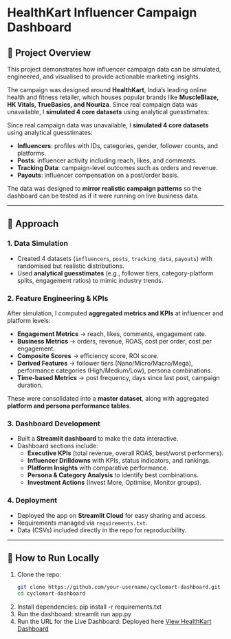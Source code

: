 # HealthKart Influencer Campaign Dashboard 

## 📌 Project Overview  
This project demonstrates how influencer campaign data can be simulated, engineered, and visualised to provide actionable marketing insights. 

The campaign was designed around **HealthKart**, India’s leading online health and fitness retailer, which houses popular brands like **MuscleBlaze, HK Vitals, TrueBasics, and Nouriza**. Since real campaign data was unavailable, I **simulated 4 core datasets** using analytical guesstimates:  

Since real campaign data was unavailable, I **simulated 4 core datasets** using analytical guesstimates:  
- **Influencers**: profiles with IDs, categories, gender, follower counts, and platforms.  
- **Posts**: influencer activity including reach, likes, and comments.  
- **Tracking Data**: campaign-level outcomes such as orders and revenue.  
- **Payouts**: influencer compensation on a post/order basis.  

The data was designed to **mirror realistic campaign patterns** so the dashboard can be tested as if it were running on live business data.  

---

## 🔧 Approach  

### 1. **Data Simulation**  
- Created 4 datasets (`influencers`, `posts`, `tracking_data`, `payouts`) with randomised but realistic distributions.  
- Used **analytical guesstimates** (e.g., follower tiers, category-platform splits, engagement ratios) to mimic industry trends.  

### 2. **Feature Engineering & KPIs**  
After simulation, I computed **aggregated metrics and KPIs** at influencer and platform levels:  
- **Engagement Metrics** → reach, likes, comments, engagement rate.  
- **Business Metrics** → orders, revenue, ROAS, cost per order, cost per engagement.  
- **Composite Scores** → efficiency score, ROI score.  
- **Derived Features** → follower tiers (Nano/Micro/Macro/Mega), performance categories (High/Medium/Low), persona combinations.  
- **Time-based Metrics** → post frequency, days since last post, campaign duration.  

These were consolidated into a **master dataset**, along with aggregated **platform and persona performance tables**.  

### 3. **Dashboard Development**  
- Built a **Streamlit dashboard** to make the data interactive.  
- Dashboard sections include:  
  - **Executive KPIs** (total revenue, overall ROAS, best/worst performers).  
  - **Influencer Drilldowns** with KPIs, status indicators, and rankings.  
  - **Platform Insights** with comparative performance.  
  - **Persona & Category Analysis** to identify best combinations.  
  - **Investment Actions** (Invest More, Optimise, Monitor groups).  

### 4. **Deployment**  
- Deployed the app on **Streamlit Cloud** for easy sharing and access.  
- Requirements managed via `requirements.txt`.  
- Data (CSVs) included directly in the repo for reproducibility.  

---

## 🚀 How to Run Locally  

1. Clone the repo:  
   ```bash
   git clone https://github.com/your-username/cyclomart-dashboard.git
   cd cyclomart-dashboard
2. Install dependencies:
   pip install -r requirements.txt
3. Run the dashboard:
   streamlit run app.py
4. Run the URL for the Live Dashboard:
   Deployed here [View HealthKart Dashboard](https://healthkart-kfa5wky38wa4nves5zszxf.streamlit.app/)
   
   

